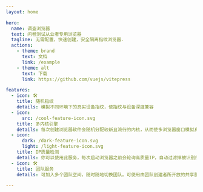```yaml
---
layout: home

hero:
  name: 调查浏览器
  text: 问卷测试从业者专用浏览器
  tagline: 无需配置，快速创建，安全隔离指纹浏览器.
  actions:
    - theme: brand
      text: 文档
      link: /example
    - theme: alt
      text: 下载
      link: https://github.com/vuejs/vitepress

features:
  - icon: 🛠️
    title: 随机指纹
    details: 模拟不同环境下的真实设备指纹，使指纹与设备深度兼容
  - icon: 
      src: /cool-feature-icon.svg
    title: 多内核引擎
    details: 每次创建浏览器软件会随机分配较新且流行的内核，从而使多浏览器窗口模拟真实人群使用者
  - icon:
      dark: /dark-feature-icon.svg
      light: /light-feature-icon.svg
    title: IP质量检测
    details: 你可以使用此服务，每次启动浏览器之前会轮询高质量IP，自动过滤掉被识别的代理IP，滥用IP，高风险欺诈IP等
  - icon: 🛠️
    title: 团队服务
    details: 可加入多个团队空间，随时随地切换团队。可使用由团队创建者所开放的共享服务，包括IP检测及IP服务等

---
```


